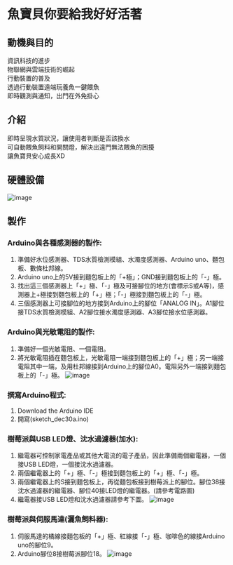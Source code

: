 # 魚寶貝你要給我好好活著
## 動機與目的
資訊科技的進步  
物聯網與雲端技術的崛起  
行動裝置的普及  
透過行動裝置遠端玩養魚一鍵餵魚  
即時觀測與通知，出門在外免掛心  

## 介紹
即時呈現水質狀況，讓使用者判斷是否該換水  
可自動餵魚飼料和開關燈，解決出遠門無法餵魚的困擾  
讓魚寶貝安心成長XD  

## 硬體設備
![image](https://github.com/Shirley-108/Keep-holding-on-my-fish-baby-/blob/master/%E8%A8%AD%E5%82%99%E6%B8%85%E5%96%AE.png)
## 製作
### Arduino與各種感測器的製作:
1.	準備好水位感測器、TDS水質檢測模組、水濁度感測器、Arduino uno、麵包板、數條杜邦線。
2.	Arduino uno上的5V接到麵包板上的「+極」；GND接到麵包板上的「-」極。
3.	找出這三個感測器上「+」極、「-」極及可接腳位的地方(會標示S或A等)，感測器上+極接到麵包板上的「+」極；「-」極接到麵包板上的「-」極。
4.	三個感測器上可接腳位的地方接到Arduino上的腳位「ANALOG IN」。A1腳位接TDS水質檢測模組、A2腳位接水濁度感測器、A3腳位接水位感測器。

### Arduino與光敏電阻的製作:
1.	準備好一個光敏電阻、一個電阻。
2.	將光敏電阻插在麵包板上，光敏電阻一端接到麵包板上的「+」極；另一端接電阻其中一端，及用杜邦線接到Arduino上的腳位A0。電阻另外一端接到麵包板上的「-」極。
![image](https://github.com/Shirley-108/Keep-holding-on-my-fish-baby-/blob/master/Arduino%E9%9B%BB%E8%B7%AF%E5%9C%96.png)

### 撰寫Arduino程式:
1.	Download the Arduino IDE
2.	開寫(sketch_dec30a.ino)

### 樹莓派與USB LED燈、沈水過濾器(加水):
1.	繼電器可控制家電產品或其他大電流的電子產品，因此準備兩個繼電器，一個接USB LED燈，一個接沈水過濾器。
2.	兩個繼電器上的「+」極、「-」極接到麵包板上的「+」極、「-」極。
3.	兩個繼電器上的S接到麵包板上，再從麵包板接到樹莓派上的腳位。腳位38接沈水過濾器的繼電器、腳位40接LED燈的繼電器。(請參考電路圖)
4.	繼電器接USB LED燈和沈水過濾器請參考下圖。
 ![image](https://github.com/Shirley-108/Keep-holding-on-my-fish-baby-/blob/master/%E5%9C%961.png)
### 樹莓派與伺服馬達(灑魚飼料器):
1.	伺服馬達的橘線接麵包板的「+」極、紅線接「-」極、咖啡色的線接Arduino uno的腳位9。
2.	Arduino腳位8接樹莓派腳位18。
![image](https://github.com/Shirley-108/Keep-holding-on-my-fish-baby-/blob/master/%E6%A8%B9%E8%8E%93%E6%B4%BE%E9%9B%BB%E8%B7%AF%E5%9C%96.png)
